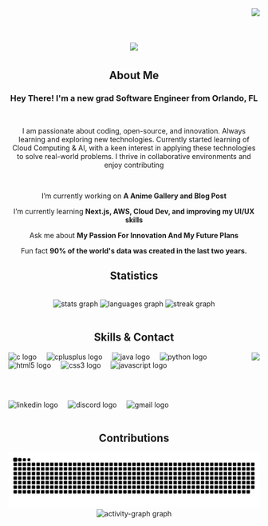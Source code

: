 
<!------------------------------------------------------------------ Visitors Amount Section ---------------------------------------------------------------------------->
<!-- Visitor Container --> 
<div align="right">
  <!-- Visitor Counter --> 
  <img src="https://komarev.com/ghpvc/?username=samuelbauta&color=a277ff&style=plastic&label=PROFILE+VIEWS"/>
</div>


<!----------------------------------------------------------------- Greeting Title With Animation -----------------------------------------------------------------------> 
<h1 align="center">
    <img src="https://readme-typing-svg.herokuapp.com/?font=Righteous&size=35&center=true&color=a277ff&vCenter=true&width=1000&height=70&duration=3000&lines=Welcome+To+My+GitHub!+😄;+My+Name+Is+Samuel+Bauta!;+Check+out+my+work;" />
</h1>

<!--+My+Name+Is+Samuel+D.+Reyes!;+I'm+Gonna+Be King+Of+The+Developers👒


<!------------------------------------------------------------------ About Me Section -----------------------------------------------------------------------------------> 
<!-- About Me Title --> 
<h2 align="center">About Me</h2>
<h3 align="center">Hey There! I'm a new grad Software Engineer from Orlando, FL</h3>

<div align="center">

</br>

I am passionate about coding, open-source, and innovation. Always learning and exploring new technologies. Currently started learning of Cloud Computing & AI, with a keen interest in applying these technologies to solve real-world problems. I thrive in collaborative environments and enjoy contributing

</br>
    
 I’m currently working on **A Anime Gallery and Blog Post**
 
 I’m currently learning **Next.js, AWS, Cloud Dev, and improving my UI/UX skills**

Ask me about **My Passion For Innovation And My Future Plans**

Fun fact **90% of the world's data was created in the last two years.**

 </div>


<!------------------------------------------------------------------ Statistics Section ---------------------------------------------------------------------------------> 
<!-- Statistics Title --> 
<h2 align="center">Statistics</h2>

 <!-- Makaing Space With Break Lines --> 
</br>

<!-- Statistics Container --> 
<div align="center">
<!-- GitHub Graph --> 
<img src="https://github-readme-stats.vercel.app/api?username=samuelbauta&hide_title=false&hide_rank=false&show_icons=true&include_all_commits=true&count_private=true&disable_animations=false&theme=aura&locale=en&hide_border=false&custom_title=GitHub%20Stats" height="150" alt="stats graph"  />

<!-- Coding Languages Graph --> 
<img src="https://github-readme-stats.vercel.app/api/top-langs?username=samuelbauta&locale=en&hide_title=false&layout=compact&card_width=320&langs_count=5&theme=aura&hide_border=false&custom_title=Coding%20Languages" height="150" alt="languages graph"  />

<!-- Streak Graph --> 
<img src="https://streak-stats.demolab.com?user=samuelbauta&locale=en&mode=daily&theme=aura&hide_border=false&border_radius=5" height="150" alt="streak graph"  />
</div>

<!-- Makaing Space With Break Lines --> 
</br>

<!------------------------------------------------------------------ Showcase Section -----------------------------------------------------------------------------------> 
<!-- Showcase Title --> 
<h2 align="center">Skills & Contact</h2>

<!-- GIF --> 
<img align="right" height="150" src="https://tenor.com/bAMPZ.gif"  />
<!-- <img align="right" height="150" src="https://tenor.com/bAMPZ.gif"  /> -->

<!-- Coding Languages Container --> 
<div align="left">
  <!-- C Logo -->
  <img src="https://cdn.jsdelivr.net/gh/devicons/devicon/icons/c/c-original.svg" height="45" alt="c logo"  />
  <img width="12" />

  <!-- C++ Logo -->
  <img src="https://cdn.jsdelivr.net/gh/devicons/devicon/icons/cplusplus/cplusplus-original.svg" height="45" alt="cplusplus logo"  />
  <img width="12" />

  <!-- Java Logo -->
  <img src="https://cdn.jsdelivr.net/gh/devicons/devicon/icons/java/java-original.svg" height="45" alt="java logo"  />
  <img width="12" />

  <!-- Python Logo -->
  <img src="https://cdn.jsdelivr.net/gh/devicons/devicon/icons/python/python-original.svg" height="45" alt="python logo"  />
  <img width="12" />

  <!-- HTML Logo -->
  <img src="https://cdn.jsdelivr.net/gh/devicons/devicon/icons/html5/html5-original.svg" height="45" alt="html5 logo"  />
  <img width="12" />

  <!-- CSS Logo -->
  <img src="https://cdn.jsdelivr.net/gh/devicons/devicon/icons/css3/css3-original.svg" height="45" alt="css3 logo"  />
  <img width="12" />

  <!-- JavaScript Logo -->
  <img src="https://cdn.jsdelivr.net/gh/devicons/devicon/icons/javascript/javascript-original.svg" height="45" alt="javascript logo"  />
</div>

<!-- Makaing Space With Break Lines --> 
</br> </br>

<!-- Social Media Container --> 
<div align="left">
  <!-- Linkedin Logo --> 
  <a href="www.linkedin.com/in/samuelbauta" target="_blank" style="text-decoration: none; color: inherit;">
    <img src="https://raw.githubusercontent.com/maurodesouza/profile-readme-generator/master/src/assets/icons/social/linkedin/default.svg" height="45" alt="linkedin logo"  />
  </a>
<img width="12" />

  <!-- Discord Logo --> 
  <a href="https://discordapp.com/users/cryingrobot/" target="_blank" style="text-decoration: none; color: inherit;">
    <img src="https://raw.githubusercontent.com/maurodesouza/profile-readme-generator/master/src/assets/icons/social/discord/default.svg"  height="45" alt="discord logo"  />
  </a>
<img width="12" />

  <!-- Gmail Logo -->
  <a href="samjbauta@gmail.com" target="_blank" style="text-decoration: none; color: inherit;">
    <img src="https://raw.githubusercontent.com/maurodesouza/profile-readme-generator/master/src/assets/icons/social/gmail/default.svg"  height="45" alt="gmail logo"  />
  </a>
<img width="12" />
</div>

<!-- Makaing Space With Break Lines --> 
</br>

<!------------------------------------------------------------------ Contributions Section ----------------------------------------------------------------------------->
<!-- Contributions Title --> 
<h2 align="center">Contributions</h2>

<!-- Snake Graph -->
<div align="center">
  <img src="https://raw.githubusercontent.com/samuelbauta/samuelbauta/output/snake.svg" alt="Snake animation" />
</div>

<!-- Graph Chart --> 
<div align="center">
  <img src="https://github-readme-activity-graph.vercel.app/graph?username=samuelbauta&radius=16&theme=modern-lilac&area=true&order=5&custom_title=Contribution%20Graph&hide_border=false" height="300" alt="activity-graph graph"  />
</div>
